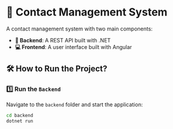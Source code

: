 # 🚀 Contact Management System

A contact management system with two main components:
- **📡 Backend**: A REST API built with .NET
- **💻 Frontend**: A user interface built with Angular

## 🛠️ How to Run the Project?

### 1️⃣ Run the `Backend`
Navigate to the `backend` folder and start the application:
```bash
cd backend
dotnet run
